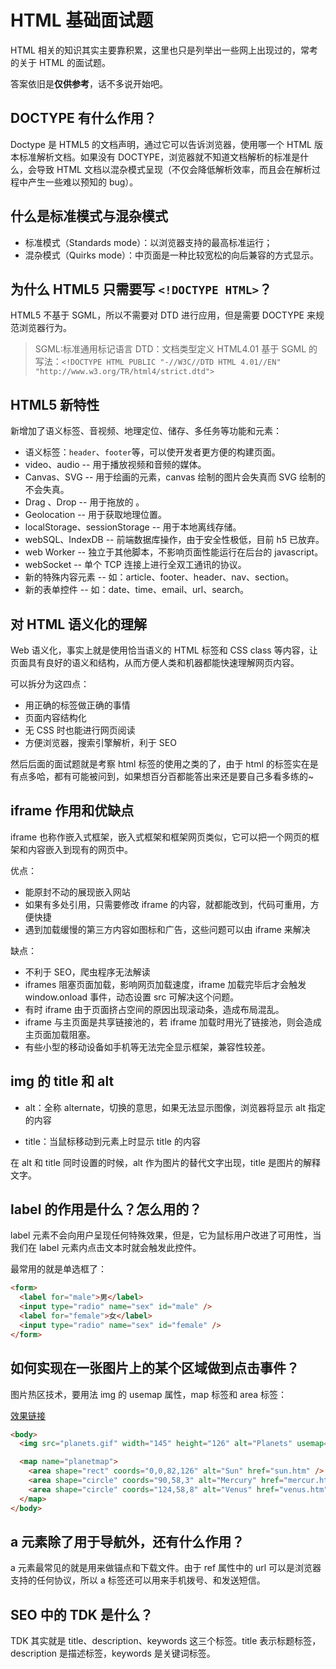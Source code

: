 # HTML 基础面试题

HTML 相关的知识其实主要靠积累，这里也只是列举出一些网上出现过的，常考的关于 HTML 的面试题。

答案依旧是**仅供参考**，话不多说开始吧。

## DOCTYPE 有什么作用？

Doctype 是 HTML5 的文档声明，通过它可以告诉浏览器，使用哪一个 HTML 版本标准解析文档。如果没有 DOCTYPE，浏览器就不知道文档解析的标准是什么，会导致 HTML 文档以混杂模式呈现（不仅会降低解析效率，而且会在解析过程中产生一些难以预知的 bug）。

## 什么是标准模式与混杂模式

- 标准模式（Standards mode）：以浏览器支持的最高标准运行；
- 混杂模式（Quirks mode）：中页面是一种比较宽松的向后兼容的方式显示。

## 为什么 HTML5 只需要写 `<!DOCTYPE HTML>`？

HTML5 不基于 SGML，所以不需要对 DTD 进行应用，但是需要 DOCTYPE 来规范浏览器行为。

> SGML:标准通用标记语言 DTD：文档类型定义 HTML4.01 基于 SGML 的 写法：`<!DOCTYPE HTML PUBLIC "-//W3C//DTD HTML 4.01//EN" "http://www.w3.org/TR/html4/strict.dtd">`

## HTML5 新特性

新增加了语义标签、音视频、地理定位、储存、多任务等功能和元素：

- 语义标签：`header`、`footer`等，可以使开发者更方便的构建页面。
- video、audio -- 用于播放视频和音频的媒体。
- Canvas、SVG -- 用于绘画的元素，canvas 绘制的图片会失真而 SVG 绘制的不会失真。
- Drag 、Drop -- 用于拖放的 。
- Geolocation -- 用于获取地理位置。
- localStorage、sessionStorage -- 用于本地离线存储。
- webSQL、IndexDB -- 前端数据库操作，由于安全性极低，目前 h5 已放弃。
- web Worker -- 独立于其他脚本，不影响页面性能运行在后台的 javascript。
- webSocket -- 单个 TCP 连接上进行全双工通讯的协议。
- 新的特殊内容元素 -- 如：article、footer、header、nav、section。
- 新的表单控件 -- 如：date、time、email、url、search。

## 对 HTML 语义化的理解

Web 语义化，事实上就是使用恰当语义的 HTML 标签和 CSS class 等内容，让页面具有良好的语义和结构，从而方便人类和机器都能快速理解网页内容。

可以拆分为这四点：

- 用正确的标签做正确的事情
- 页面内容结构化
- 无 CSS 时也能进行网页阅读
- 方便浏览器，搜索引擎解析，利于 SEO

然后后面的面试题就是考察 html 标签的使用之类的了，由于 html 的标签实在是有点多哈，都有可能被问到，如果想百分百都能答出来还是要自己多看多练的~

## iframe 作用和优缺点

iframe 也称作嵌入式框架，嵌入式框架和框架网页类似，它可以把一个网页的框架和内容嵌入到现有的网页中。

优点：

- 能原封不动的展现嵌入网站
- 如果有多处引用，只需要修改 iframe 的内容，就都能改到，代码可重用，方便快捷
- 遇到加载缓慢的第三方内容如图标和广告，这些问题可以由 iframe 来解决

缺点：

- 不利于 SEO，爬虫程序无法解读
- iframes 阻塞页面加载，影响网页加载速度，iframe 加载完毕后才会触发 window.onload 事件，动态设置 src 可解决这个问题。
- 有时 iframe 由于页面挤占空间的原因出现滚动条，造成布局混乱。
- iframe 与主页面是共享链接池的，若 iframe 加载时用光了链接池，则会造成主页面加载阻塞。
- 有些小型的移动设备如手机等无法完全显示框架，兼容性较差。

## img 的 title 和 alt

- alt：全称 alternate，切换的意思，如果无法显示图像，浏览器将显示 alt 指定的内容

- title：当鼠标移动到元素上时显示 title 的内容

在 alt 和 title 同时设置的时候，alt 作为图片的替代文字出现，title 是图片的解释文字。

## label 的作用是什么？怎么用的？

label 元素不会向用户呈现任何特殊效果，但是，它为鼠标用户改进了可用性，当我们在 label 元素内点击文本时就会触发此控件。

最常用的就是单选框了：

```html
<form>
  <label for="male">男</label>
  <input type="radio" name="sex" id="male" />
  <label for="female">女</label>
  <input type="radio" name="sex" id="female" />
</form>
```

## 如何实现在一张图片上的某个区域做到点击事件？

图片热区技术，要用法 img 的 usemap 属性，map 标签和 area 标签：

[效果链接](https://www.runoob.com/try/try.php?filename=tryhtml_areamap)

```html
<body>
  <img src="planets.gif" width="145" height="126" alt="Planets" usemap="#planetmap" />

  <map name="planetmap">
    <area shape="rect" coords="0,0,82,126" alt="Sun" href="sun.htm" />
    <area shape="circle" coords="90,58,3" alt="Mercury" href="mercur.htm" />
    <area shape="circle" coords="124,58,8" alt="Venus" href="venus.htm" />
  </map>
</body>
```

## a 元素除了用于导航外，还有什么作用？

a 元素最常见的就是用来做锚点和下载文件。由于 ref 属性中的 url 可以是浏览器支持的任何协议，所以 a 标签还可以用来手机拨号、和发送短信。

## SEO 中的 TDK 是什么？

TDK 其实就是 title、description、keywords 这三个标签。title 表示标题标签，description 是描述标签，keywords 是关键词标签。
